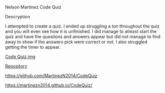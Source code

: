Nelson Martinez Code Quiz

Descryption

I attempted to create a quiz. I ended up struggling a ton throughout the quiz and you will even see how it is unfinished. I did manage to atleast start the quiz and have the questions and answers appear but did not manage to find away to show if the answers pick were correct or not. I also struggled getting the timer to appear.

[Code Quiz img](./Assets/CodeQuizImg.jpg)

[Repository](./Assets/repositoryImg.jpg)

https://github.com/MartinezN2014/CodeQuiz

https://martinezn2014.github.io/CodeQuiz/

